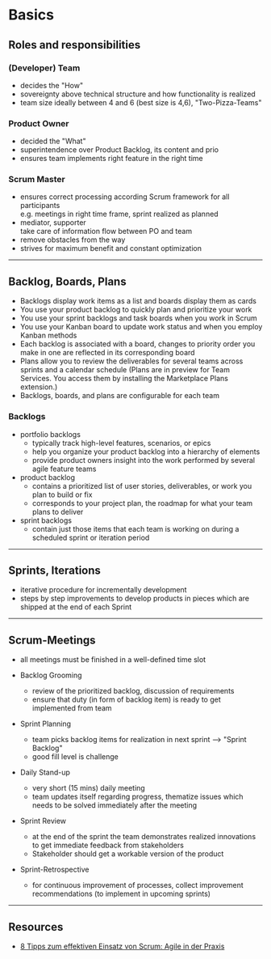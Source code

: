# Basics

## Roles and responsibilities

### (Developer) Team

- decides the "How"
- sovereignty above technical structure and how functionality is realized
- team size ideally between 4 and 6 (best size is 4,6), "Two-Pizza-Teams"

### Product Owner

- decided the "What"
- superintendence over Product Backlog, its content and prio
- ensures team implements right feature in the right time

### Scrum Master

- ensures correct processing according Scrum framework for all participants  
  e.g. meetings in right time frame, sprint realized as planned
- mediator, supporter  
  take care of information flow between PO and team
- remove obstacles from the way
- strives for maximum benefit and constant optimization

---

## Backlog, Boards, Plans

- Backlogs display work items as a list and boards display them as cards
- You use your product backlog to quickly plan and prioritize your work
- You use your sprint backlogs and task boards when you work in Scrum
- You use your Kanban board to update work status and when you employ Kanban methods
- Each backlog is associated with a board, changes to priority order you make in one are reflected in its corresponding board
- Plans allow you to review the deliverables for several teams across sprints and a calendar schedule (Plans are in preview for Team Services. You access them by installing the Marketplace Plans extension.)
- Backlogs, boards, and plans are configurable for each team

### Backlogs

- portfolio backlogs
  - typically track high-level features, scenarios, or epics
  - help you organize your product backlog into a hierarchy of elements
  - provide product owners insight into the work performed by several agile feature teams
- product backlog
  - contains a prioritized list of user stories, deliverables, or work you plan to build or fix
  - corresponds to your project plan, the roadmap for what your team plans to deliver
- sprint backlogs
  - contain just those items that each team is working on during a scheduled sprint or iteration period

---

## Sprints, Iterations

- iterative procedure for incrementally development
- steps by step improvements to develop products in pieces which are shipped at the end of each Sprint

---

## Scrum-Meetings

- all meetings must be finished in a well-defined time slot

- Backlog Grooming
  - review of the prioritized backlog, discussion of requirements
  - ensure that duty (in form of backlog item) is ready to get implemented from team
- Sprint Planning
  - team picks backlog items for realization in next sprint --> "Sprint Backlog"
  - good fill level is challenge
- Daily Stand-up
  - very short (15 mins) daily meeting
  - team updates itself regarding progress, thematize issues which needs to be solved immediately after the meeting
- Sprint Review
  - at the end of the sprint the team demonstrates realized innovations to get immediate feedback from stakeholders
  - Stakeholder should get a workable version of the product
- Sprint-Retrospective
  - for continuous improvement of processes, collect improvement recommendations (to implement in upcoming sprints)

---

## Resources

- [8 Tipps zum effektiven Einsatz von Scrum: Agile in der Praxis](https://entwickler.de/agile/8-tipps-zum-effektiven-einsatz-von-scrum-agile-in-der-praxis/)
